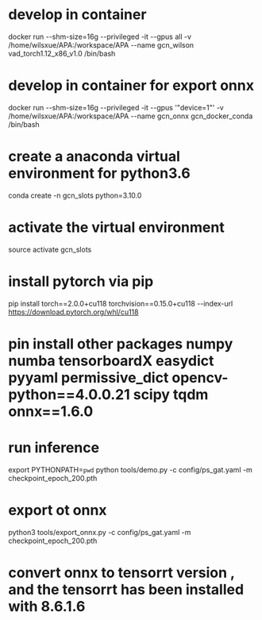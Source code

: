 
# develop in container
docker run --shm-size=16g --privileged -it --gpus all  -v /home/wilsxue/APA:/workspace/APA  --name gcn_wilson vad_torch1.12_x86_v1.0 /bin/bash

# develop in container for export onnx 
docker run --shm-size=16g --privileged -it --gpus '"device=1"'  -v /home/wilsxue/APA:/workspace/APA  --name gcn_onnx gcn_docker_conda /bin/bash

# create a anaconda virtual environment for python3.6
conda create -n gcn_slots python=3.10.0

# activate the virtual environment
source activate gcn_slots

# install pytorch via pip
pip install torch==2.0.0+cu118 torchvision==0.15.0+cu118 --index-url https://download.pytorch.org/whl/cu118

# pin install other packages numpy numba tensorboardX easydict pyyaml permissive_dict opencv-python==4.0.0.21 scipy tqdm onnx==1.6.0

# run inference
export PYTHONPATH=`pwd`
python tools/demo.py -c config/ps_gat.yaml -m checkpoint_epoch_200.pth

# export ot onnx 
python3 tools/export_onnx.py -c config/ps_gat.yaml -m checkpoint_epoch_200.pth 


# convert onnx to tensorrt version , and the tensorrt has been installed with 8.6.1.6 
